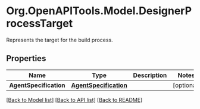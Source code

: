 # Org.OpenAPITools.Model.DesignerProcessTarget
Represents the target for the build process.

## Properties

Name | Type | Description | Notes
------------ | ------------- | ------------- | -------------
**AgentSpecification** | [**AgentSpecification**](AgentSpecification.md) |  | [optional] 

[[Back to Model list]](../README.md#documentation-for-models) [[Back to API list]](../README.md#documentation-for-api-endpoints) [[Back to README]](../README.md)

